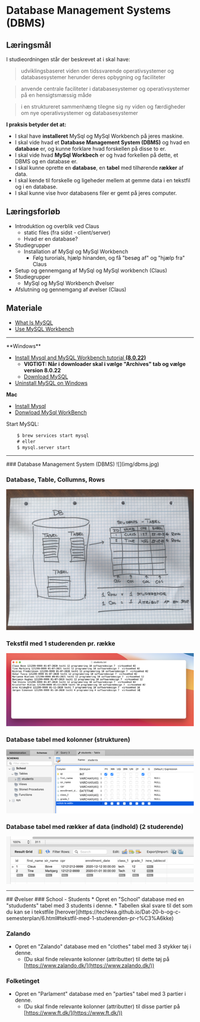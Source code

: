 <!-- JS use if these pages are used as githubpages. can be deleted if used elsewhere -->
<script src="https://code.jquery.com/jquery-3.2.1.min.js"></script>
<script src="script.js"></script>

# Database Management Systems (DBMS)

## Læringsmål
I studieordningen står der beskrevet at i skal have:    

> udviklingsbaseret viden om tidssvarende operativsystemer og databasesystemer herunder deres opbygning og faciliteter

> anvende centrale faciliteter i databasesystemer og operativsystemer på en hensigtsmæssig måde
     
> i en struktureret sammenhæng tilegne sig ny viden og færdigheder om nye operativsystemer og databasesystemer

**I praksis betyder det at:** 
* I skal have **installeret** MySql og MySql Workbench på jeres maskine. 
* I skal vide hvad et **Database Management System (DBMS)** og hvad en **database** er, og kunne forklare hvad forskellen på disse to er.
* I skal vide hvad **MySql Workbech** er og hvad forkellen på dette, et DBMS og en database er. 
* I skal kunne oprette en **database**, en **tabel** med tilhørende **rækker** af data.
* I skal kende til forskelle og ligeheder mellem at gemme data i en tekstfil og i en database.
* I skal kunne vise hvor databasens filer er gemt på jeres computer. 

## Læringsforløb
* Introduktion og overblik ved Claus
	* static files (fra sidst - client/server)
	* Hvad er en database?
* Studiegrupper
	* Installation af MySql og MySql Workbench
		* Følg turorials, hjælp hinanden, og få "besøg af" og "hjælp fra" Claus 
* Setup og gennemgang af MySql og MySql workbench (Claus)
* Studiegrupper
	* MySql og MySql Workbench Øvelser
* Afslutning og gennemgang af øvelser (Claus)

## Materiale
* [What Is MySQL](https://www.mysqltutorial.org/what-is-mysql/)
* [Use MySQL Workbench](https://www.linkedin.com/learning/installing-apache-mysql-and-php-3/use-mysql-workbench-on-windows?u=36836804)
<hr>
**Windows**    

* [Install Mysql and MySQL Workbench tutorial **(8.0.22)**](https://www.mysqltutorial.org/install-mysql/)
	* **VIGTIGT: Når i downloader skal i vælge "Archives" tab og vælge version 8.0.22**
	* [Download MySQL](https://downloads.mysql.com/archives/get/p/25/file/mysql-installer-community-8.0.22.0.msi) 
* [Uninstall MySQL on Windows](https://www.linkedin.com/learning/installing-apache-mysql-and-php-3/install-wampserver?u=36836804)


**Mac**    

* [Install Mysql](https://formulae.brew.sh/formula/mysql)
* [Donwload MySql WorkBench](https://downloads.mysql.com/archives/get/p/8/file/mysql-workbench-community-8.0.22-macos-x86_64.dmg)

Start MySQL:    
```
	$ brew services start mysql
	# eller 
	$ mysql.server start
```
<hr>
### Database Management System (DBMS)
![](img/dbms.jpg)

### Database, Table, Collumns, Rows
![](img/db_tabel_rows.jpg)


### Tekstfil med 1 studerenden pr. række
![](img/students_text_file.png)

### Database tabel med kolonner (strukturen)
![](img/students_db.png)

### Database tabel med rækker af data (indhold) (2 studerende)
![](img/students_db_col.png)

<hr>
## Øvelser
### School - Students
* Opret en "School" database med en "stududents" tabel med 3 students i denne.
	* Tabellen skal svare til det som du kan se i tekstfile [herover](https://techkea.github.io/Dat-20-b-og-c-semesterplan/6.html#tekstfil-med-1-studerenden-pr-r%C3%A6kke)

### Zalando
* Opret en "Zalando" database med en "clothes" tabel med 3 stykker tøj i denne.
	* (Du skal finde relevante kolonner (attributter) til dette tøj på [https://www.zalando.dk/](https://www.zalando.dk/))

### Folketinget
* Opret en "Parlament" database med en "parties" tabel med 3 partier i denne.
	* (Du skal finde relevante kolonner (attributter) til disse partier på [https://www.ft.dk/](https://www.ft.dk/))




